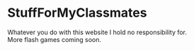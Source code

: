 # StuffForMyClassmates
 Whatever you do with this website I hold no responsibility for.  
 More flash games coming soon.
